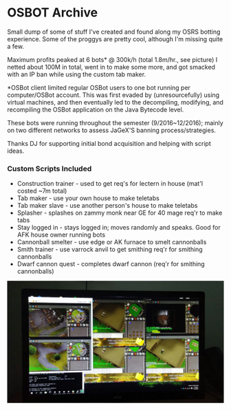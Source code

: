 OSBOT Archive
==============


Small dump of some of stuff I've created and found along my OSRS botting experience. Some of the proggys are pretty cool, although I'm missing quite a few.

Maximum profits peaked at 6 bots* @ 300k/h (total 1.8m/hr., see picture) I netted about 100M in total, went in to make some more, and got smacked with an IP ban while using the custom tab maker.

*OSBot client limited regular OSBot users to one bot running per computer/OSBot account. This was first evaded by (unresourcefully) using virtual machines, and then eventually led to the decompiling, modifying, and recompiling the OSBot application on the Java Bytecode level.

These bots were running throughout the semester (9/2016~12/2016); mainly on two different networks to assess JaGeX'S banning process/strategies.

Thanks DJ for supporting initial bond acquisition and helping with script ideas.



### Custom Scripts Included
* Construction trainer - used to get req's for lectern in house (mat'l costed ~7m total)
* Tab maker - use your own house to make teletabs
* Tab maker slave - use another person's house to make teletabs
* Splasher - splashes on zammy monk near GE for 40 mage req'r to make tabs
* Stay logged in - stays logged in; moves randomly and speaks. Good for AFK house owner running bots
* Cannonball smelter - use edge or AK furnace to smelt cannonballs
* Smith trainer - use varrock anvil to get smithing req'r for smithing cannonballs
* Dwarf cannon quest - completes dwarf cannon (req'r for smithing cannonballs)


![small bot farm](https://raw.githubusercontent.com/mikeqdev/OSBot-Archive/master/6-bots-tabs.jpg "awesome mini-bot farm :)")
